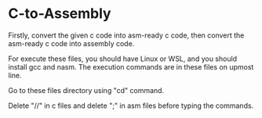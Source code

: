 # C-to-Assembly

Firstly, convert the given c code into asm-ready c code, then convert the asm-ready c code into assembly code.

For execute these files, you should have Linux or WSL, and you should install gcc and nasm. The execution commands are in these files on upmost line.

Go to these files directory using "cd" command.

Delete "//" in c files and delete ";" in asm files before typing the commands.
